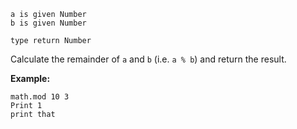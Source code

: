 ```thy
a is given Number
b is given Number

type return Number
```

Calculate the remainder of `a` and `b` (i.e. `a % b`) and return the result.

**Example:**

```thy
math.mod 10 3
Print 1
print that
```
